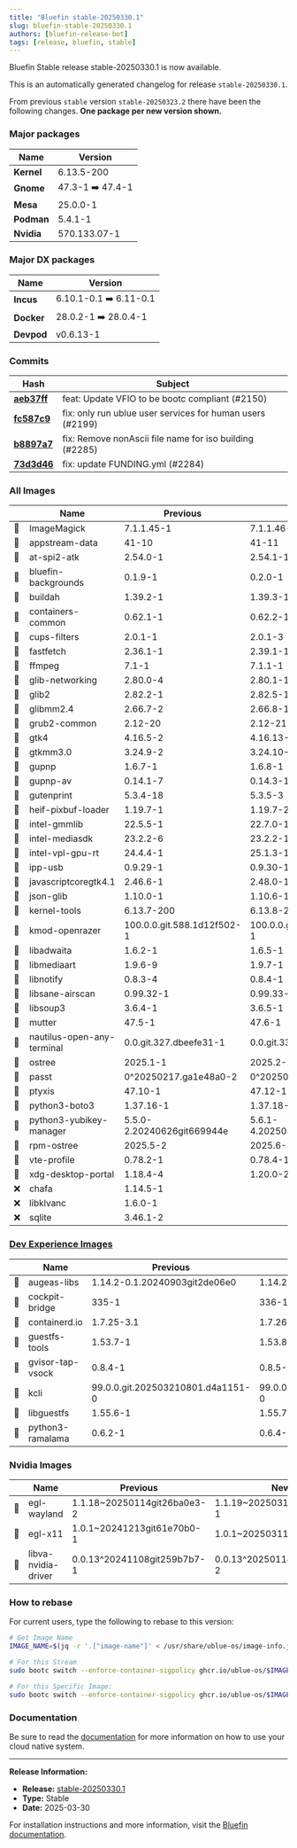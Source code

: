 ```yaml
---
title: "Bluefin stable-20250330.1"
slug: bluefin-stable-20250330.1
authors: [bluefin-release-bot]
tags: [release, bluefin, stable]
---
```


Bluefin Stable release stable-20250330.1 is now available.

<!--truncate-->

This is an automatically generated changelog for release `stable-20250330.1`.

From previous `stable` version `stable-20250323.2` there have been the following changes. **One package per new version shown.**

### Major packages

| Name       | Version          |
| ---------- | ---------------- |
| **Kernel** | 6.13.5-200       |
| **Gnome**  | 47.3-1 ➡️ 47.4-1 |
| **Mesa**   | 25.0.0-1         |
| **Podman** | 5.4.1-1          |
| **Nvidia** | 570.133.07-1     |

### Major DX packages

| Name       | Version                |
| ---------- | ---------------------- |
| **Incus**  | 6.10.1-0.1 ➡️ 6.11-0.1 |
| **Docker** | 28.0.2-1 ➡️ 28.0.4-1   |
| **Devpod** | v0.6.13-1              |

### Commits

| Hash                                                                                               | Subject                                                   |
| -------------------------------------------------------------------------------------------------- | --------------------------------------------------------- |
| **[aeb37ff](https://github.com/ublue-os/bluefin/commit/aeb37ff00243056e1d683e3fbda0e6881ff7ff0f)** | feat: Update VFIO to be bootc compliant (#2150)           |
| **[fc587c9](https://github.com/ublue-os/bluefin/commit/fc587c959a1bb7273ff31933c7c11a5e19696073)** | fix: only run ublue user services for human users (#2199) |
| **[b8897a7](https://github.com/ublue-os/bluefin/commit/b8897a7514e4778df3a120405c5117d323648e29)** | fix: Remove nonAscii file name for iso building (#2285)   |
| **[73d3d46](https://github.com/ublue-os/bluefin/commit/73d3d4655d6bb96b9a674f0838855e777eb56b7e)** | fix: update FUNDING.yml (#2284)                           |

### All Images

|     | Name                       | Previous                   | New                        |
| --- | -------------------------- | -------------------------- | -------------------------- |
| 🔄  | ImageMagick                | 7.1.1.45-1                 | 7.1.1.46-1                 |
| 🔄  | appstream-data             | 41-10                      | 41-11                      |
| 🔄  | at-spi2-atk                | 2.54.0-1                   | 2.54.1-1                   |
| 🔄  | bluefin-backgrounds        | 0.1.9-1                    | 0.2.0-1                    |
| 🔄  | buildah                    | 1.39.2-1                   | 1.39.3-1                   |
| 🔄  | containers-common          | 0.62.1-1                   | 0.62.2-1                   |
| 🔄  | cups-filters               | 2.0.1-1                    | 2.0.1-3                    |
| 🔄  | fastfetch                  | 2.36.1-1                   | 2.39.1-1                   |
| 🔄  | ffmpeg                     | 7.1-1                      | 7.1.1-1                    |
| 🔄  | glib-networking            | 2.80.0-4                   | 2.80.1-1                   |
| 🔄  | glib2                      | 2.82.2-1                   | 2.82.5-1                   |
| 🔄  | glibmm2.4                  | 2.66.7-2                   | 2.66.8-1                   |
| 🔄  | grub2-common               | 2.12-20                    | 2.12-21                    |
| 🔄  | gtk4                       | 4.16.5-2                   | 4.16.13-1                  |
| 🔄  | gtkmm3.0                   | 3.24.9-2                   | 3.24.10-1                  |
| 🔄  | gupnp                      | 1.6.7-1                    | 1.6.8-1                    |
| 🔄  | gupnp-av                   | 0.14.1-7                   | 0.14.3-1                   |
| 🔄  | gutenprint                 | 5.3.4-18                   | 5.3.5-3                    |
| 🔄  | heif-pixbuf-loader         | 1.19.7-1                   | 1.19.7-2                   |
| 🔄  | intel-gmmlib               | 22.5.5-1                   | 22.7.0-1                   |
| 🔄  | intel-mediasdk             | 23.2.2-6                   | 23.2.2-1                   |
| 🔄  | intel-vpl-gpu-rt           | 24.4.4-1                   | 25.1.3-1                   |
| 🔄  | ipp-usb                    | 0.9.29-1                   | 0.9.30-1                   |
| 🔄  | javascriptcoregtk4.1       | 2.46.6-1                   | 2.48.0-1                   |
| 🔄  | json-glib                  | 1.10.0-1                   | 1.10.6-1                   |
| 🔄  | kernel-tools               | 6.13.7-200                 | 6.13.8-200                 |
| 🔄  | kmod-openrazer             | 100.0.0.git.588.1d12f502-1 | 100.0.0.git.612.bd283360-1 |
| 🔄  | libadwaita                 | 1.6.2-1                    | 1.6.5-1                    |
| 🔄  | libmediaart                | 1.9.6-9                    | 1.9.7-1                    |
| 🔄  | libnotify                  | 0.8.3-4                    | 0.8.4-1                    |
| 🔄  | libsane-airscan            | 0.99.32-1                  | 0.99.33-1                  |
| 🔄  | libsoup3                   | 3.6.4-1                    | 3.6.5-1                    |
| 🔄  | mutter                     | 47.5-1                     | 47.6-1                     |
| 🔄  | nautilus-open-any-terminal | 0.0.git.327.dbeefe31-1     | 0.0.git.336.12470a65-1     |
| 🔄  | ostree                     | 2025.1-1                   | 2025.2-2                   |
| 🔄  | passt                      | 0^20250217.ga1e48a0-2      | 0^20250320.g32f6212-2      |
| 🔄  | ptyxis                     | 47.10-1                    | 47.12-1                    |
| 🔄  | python3-boto3              | 1.37.16-1                  | 1.37.18-1                  |
| 🔄  | python3-yubikey-manager    | 5.5.0-2.20240626git669944e | 5.6.1-4.20250318gitd4e3188 |
| 🔄  | rpm-ostree                 | 2025.5-2                   | 2025.6-3                   |
| 🔄  | vte-profile                | 0.78.2-1                   | 0.78.4-1                   |
| 🔄  | xdg-desktop-portal         | 1.18.4-4                   | 1.20.0-2                   |
| ❌  | chafa                      | 1.14.5-1                   |                            |
| ❌  | libklvanc                  | 1.6.0-1                    |                            |
| ❌  | sqlite                     | 3.46.1-2                   |                            |

### [Dev Experience Images](https://docs.projectbluefin.io/bluefin-dx)

|     | Name             | Previous                          | New                               |
| --- | ---------------- | --------------------------------- | --------------------------------- |
| 🔄  | augeas-libs      | 1.14.2-0.1.20240903git2de06e0     | 1.14.2-0.4.20250324git4dffa3d     |
| 🔄  | cockpit-bridge   | 335-1                             | 336-1                             |
| 🔄  | containerd.io    | 1.7.25-3.1                        | 1.7.26-3.1                        |
| 🔄  | guestfs-tools    | 1.53.7-1                          | 1.53.8-1                          |
| 🔄  | gvisor-tap-vsock | 0.8.4-1                           | 0.8.5-1                           |
| 🔄  | kcli             | 99.0.0.git.202503210801.d4a1151-0 | 99.0.0.git.202503262007.63d3481-0 |
| 🔄  | libguestfs       | 1.55.6-1                          | 1.55.7-1                          |
| 🔄  | python3-ramalama | 0.6.2-1                           | 0.6.4-1                           |

### Nvidia Images

|     | Name                | Previous                    | New                         |
| --- | ------------------- | --------------------------- | --------------------------- |
| 🔄  | egl-wayland         | 1.1.18~20250114git26ba0e3-2 | 1.1.19~20250313gitf1fd514-1 |
| 🔄  | egl-x11             | 1.0.1~20241213git61e70b0-1  | 1.0.1~20250311gitb403f3a-3  |
| 🔄  | libva-nvidia-driver | 0.0.13^20241108git259b7b7-1 | 0.0.13^20250118gitc519e97-2 |

### How to rebase

For current users, type the following to rebase to this version:

```bash
# Get Image Name
IMAGE_NAME=$(jq -r '.["image-name"]' < /usr/share/ublue-os/image-info.json)

# For this Stream
sudo bootc switch --enforce-container-sigpolicy ghcr.io/ublue-os/$IMAGE_NAME:stable

# For this Specific Image:
sudo bootc switch --enforce-container-sigpolicy ghcr.io/ublue-os/$IMAGE_NAME:stable-20250330.1
```

### Documentation

Be sure to read the [documentation](https://docs.projectbluefin.io/) for more information
on how to use your cloud native system.

---

**Release Information:**

- **Release:** [stable-20250330.1](https://github.com/ublue-os/bluefin/releases/tag/stable-20250330.1)
- **Type:** Stable
- **Date:** 2025-03-30

For installation instructions and more information, visit the [Bluefin documentation](https://docs.projectbluefin.io/).
